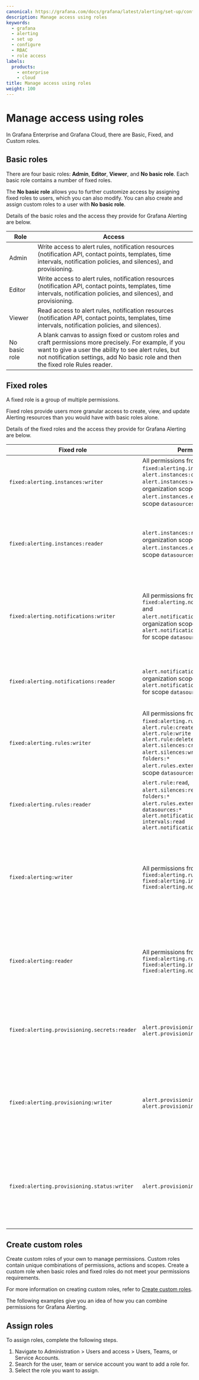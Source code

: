 ```yaml
---
canonical: https://grafana.com/docs/grafana/latest/alerting/set-up/configure-rbac/access-roles
description: Manage access using roles
keywords:
  - grafana
  - alerting
  - set up
  - configure
  - RBAC
  - role access
labels:
  products:
    - enterprise
    - cloud
title: Manage access using roles
weight: 100
---
```


# Manage access using roles

In Grafana Enterprise and Grafana Cloud, there are Basic, Fixed, and Custom roles.

## Basic roles

There are four basic roles: **Admin**, **Editor**, **Viewer**, and **No basic role**. Each basic role contains a number of fixed roles.

The **No basic role** allows you to further customize access by assigning fixed roles to users, which you can also modify. You can also create and assign custom roles to a user with **No basic role**.

Details of the basic roles and the access they provide for Grafana Alerting are below.

| Role   | Access                                                                                                                                                                    |
| ------ | ------------------------------------------------------------------------------------------------------------------------------------------------------------------------- |
| Admin  | Write access to alert rules, notification resources (notification API, contact points, templates, time intervals, notification policies, and silences), and provisioning. |
| Editor | Write access to alert rules, notification resources (notification API, contact points, templates, time intervals, notification policies, and silences), and provisioning. |
| Viewer | Read access to alert rules, notification resources (notification API, contact points, templates, time intervals, notification policies, and silences).                    |
| No basic role | A blank canvas to assign fixed or custom roles and craft permissions more precisely. For example, if you want to give a user the ability to see alert rules, but not notification settings, add No basic role and then the fixed role Rules reader.|


## Fixed roles

A fixed role is a group of multiple permissions.

Fixed roles provide users more granular access to create, view, and update Alerting resources than you would have with basic roles alone.

Details of the fixed roles and the access they provide for Grafana Alerting are below.

| Fixed role                                   | Permissions                                                                                                                                                                                                                                                                 | Description                                                                                                                                                                                                                                                                           |
| -------------------------------------------- | --------------------------------------------------------------------------------------------------------------------------------------------------------------------------------------------------------------------------------------------------------------------------- | ------------------------------------------------------------------------------------------------------------------------------------------------------------------------------------------------------------------------------------------------------------------------------------- |
| `fixed:alerting.instances:writer`            | All permissions from `fixed:alerting.instances:reader` and<br> `alert.instances:create`<br>`alert.instances:write` for organization scope <br> `alert.instances.external:write` for scope `datasources:*`                                                                   | Create, update and expire all silences in the organization produced by Grafana, Mimir, and Loki.[\*](#alerting-roles)                                                                                                                                                                 |
| `fixed:alerting.instances:reader`            | `alert.instances:read` for organization scope <br> `alert.instances.external:read` for scope `datasources:*`                                                                                                                                                                | Read all alerts and silences in the organization produced by Grafana Alerts and Mimir and Loki alerts and silences.[\*](#alerting-roles)                                                                                                                                              |
| `fixed:alerting.notifications:writer`        | All permissions from `fixed:alerting.notifications:reader` and<br>`alert.notifications:write`for organization scope<br>`alert.notifications.external:read` for scope `datasources:*`                                                                                        | Create, update, and delete contact points, templates, mute timings and notification policies for Grafana and external Alertmanager.[\*](#alerting-roles)                                                                                                                              |
| `fixed:alerting.notifications:reader`        | `alert.notifications:read` for organization scope<br>`alert.notifications.external:read` for scope `datasources:*`                                                                                                                                                          | Read all Grafana and Alertmanager contact points, templates, and notification policies.[\*](#alerting-roles)                                                                                                                                                                          |
| `fixed:alerting.rules:writer`                | All permissions from `fixed:alerting.rules:reader` and <br> `alert.rule:create` <br> `alert.rule:write` <br> `alert.rule:delete` <br> `alert.silences:create` <br> `alert.silences:write` for scope `folders:*` <br> `alert.rules.external:write` for scope `datasources:*` | Create, update, and delete all\* Grafana, Mimir, and Loki alert rules.[\*](#alerting-roles) and manage rule-specific silences                                                                                                                                                         |
| `fixed:alerting.rules:reader`                | `alert.rule:read`, `alert.silences:read` for scope `folders:*` <br> `alert.rules.external:read` for scope `datasources:*` <br> `alert.notifications.time-intervals:read` <br> `alert.notifications.receivers:list`                                                          | Read all\* Grafana, Mimir, and Loki alert rules.[\*](#alerting-roles) and read rule-specific silences                                                                                                                                                                                 |
| `fixed:alerting:writer`                      | All permissions from `fixed:alerting.rules:writer` <br>`fixed:alerting.instances:writer`<br>`fixed:alerting.notifications:writer`                                                                                                                                           | Create, update, and delete Grafana, Mimir, Loki and Alertmanager alert rules\*, silences, contact points, templates, mute timings, and notification policies.[\*](#alerting-roles)                                                                                                    |
| `fixed:alerting:reader`                      | All permissions from `fixed:alerting.rules:reader` <br>`fixed:alerting.instances:reader`<br>`fixed:alerting.notifications:reader`                                                                                                                                           | Read-only permissions for all Grafana, Mimir, Loki and Alertmanager alert rules\*, alerts, contact points, and notification policies.[\*](#alerting-roles)                                                                                                                            |
| `fixed:alerting.provisioning.secrets:reader` | `alert.provisioning:read` and `alert.provisioning.secrets:read`                                                                                                                                                                                                             | Read-only permissions for Provisioning API and let export resources with decrypted secrets [\*](#alerting-roles)                                                                                                                                                                      |
| `fixed:alerting.provisioning:writer`         | `alert.provisioning:read` and `alert.provisioning:write`                                                                                                                                                                                                                    | Create, update and delete Grafana alert rules, notification policies, contact points, templates, etc via provisioning API. [\*](#alerting-roles)                                                                                                                                      |
| `fixed:alerting.provisioning.status:writer`  | `alert.provisioning.provenance:write`                                                                                                                                                                                                                                       | Set provenance status to alert rules, notification policies, contact points, etc. Should be used together with regular writer roles. [\*](#alerting-roles)|

## Create custom roles

Create custom roles of your own to manage permissions. Custom roles contain unique combinations of permissions, actions and scopes. Create a custom role when basic roles and fixed roles do not meet your permissions requirements.

For more information on creating custom roles, refer to [Create custom roles](https://grafana.com/docs/grafana/latest/administration/roles-and-permissions/access-control/manage-rbac-roles/#create-custom-roles).

The following examples give you an idea of how you can combine permissions for Grafana Alerting.

## Assign roles

To assign roles, complete the following steps.

1. Navigate to Administration > Users and access > Users, Teams, or Service Accounts.
1. Search for the user, team or service account you want to add a role for.
1. Select the role you want to assign.
